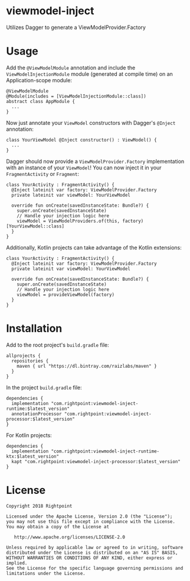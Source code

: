 # viewmodel-inject
Utilizes Dagger to generate a ViewModelProvider.Factory

# Usage
Add the `@ViewModelModule` annotation and include the `ViewModelInjectionModule` module (generated at compile time) on an Application-scope module:
```
@ViewModelModule
@Module(includes = [ViewModelInjectionModule::class])
abstract class AppModule {
  ...
}
```

Now just annotate your `ViewModel` constructors with Dagger's `@Inject` annotation:
```
class YourViewModel @Inject constructor() : ViewModel() {
  ...
}
```

Dagger should now provide a `ViewModelProvider.Factory` implementation with an instance of your `ViewModel`! You can now inject it in your `FragmentActivity` or `Fragment`:
```
class YourActivity : FragmentActivity() {
  @Inject lateinit var factory: ViewModelProvider.Factory
  private lateinit var viewModel: YourViewModel
  
  override fun onCreate(savedInstanceState: Bundle?) {
    super.onCreate(savedInstanceState)
    // Handle your injection logic here
    viewModel = ViewModelProviders.of(this, factory)[YourViewModel::class]
  }
}
```

Additionally, Kotlin projects can take advantage of the Kotlin extensions:
```
class YourActivity : FragmentActivity() {
  @Inject lateinit var factory: ViewModelProvider.Factory
  private lateinit var viewModel: YourViewModel
  
  override fun onCreate(savedInstanceState: Bundle?) {
    super.onCreate(savedInstanceState)
    // Handle your injection logic here
    viewModel = provideViewModel(factory)
  }
}
```

# Installation
Add to the root project's `build.gradle` file:
```
allprojects {
  repositories {
    maven { url "https://dl.bintray.com/raizlabs/maven" }
  }
}
```

In the project `build.gradle` file:
```
dependencies {
  implementation "com.rightpoint:viewmodel-inject-runtime:$latest_version"
  annotationProcessor "com.rightpoint:viewmodel-inject-processor:$latest_version"
}
```

For Kotlin projects:
```
dependencies {
  implementation "com.rightpoint:viewmodel-inject-runtime-ktx:$latest_version"
  kapt "com.rightpoint:viewmodel-inject-processor:$latest_version"
}
```

# License
```
Copyright 2018 Rightpoint

Licensed under the Apache License, Version 2.0 (the "License");
you may not use this file except in compliance with the License.
You may obtain a copy of the License at

   http://www.apache.org/licenses/LICENSE-2.0

Unless required by applicable law or agreed to in writing, software
distributed under the License is distributed on an "AS IS" BASIS,
WITHOUT WARRANTIES OR CONDITIONS OF ANY KIND, either express or implied.
See the License for the specific language governing permissions and
limitations under the License.
```
